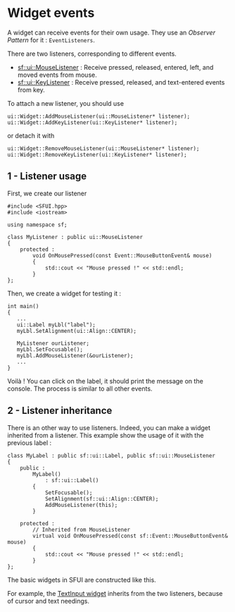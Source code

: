 # Widget events #

A widget can receive events for their own usage. They use an _Observer Pattern_ for it : `EventListeners`.

There are two listeners, corresponding to different events.
  * [sf::ui::MouseListener](http://lokk.u7n.org/sfui/doc/html/classsf_1_1ui_1_1MouseListener.html) : Receive pressed, released, entered, left, and moved events from mouse.
  * [sf::ui::KeyListener](http://lokk.u7n.org/sfui/doc/html/classsf_1_1ui_1_1KeyListener.html) : Receive pressed, released, and text-entered events from key.

To attach a new listener, you should use
```
ui::Widget::AddMouseListener(ui::MouseListener* listener);
ui::Widget::AddKeyListener(ui::KeyListener* listener);
```

or detach it with
```
ui::Widget::RemoveMouseListener(ui::MouseListener* listener);
ui::Widget::RemoveKeyListener(ui::KeyListener* listener);
```

## 1 - Listener usage ##

First, we create our listener

```
#include <SFUI.hpp>
#include <iostream>

using namespace sf;

class MyListener : public ui::MouseListener
{
    protected :
        void OnMousePressed(const Event::MouseButtonEvent& mouse)
        {
            std::cout << "Mouse pressed !" << std::endl;
        }
};
```

Then, we create a widget for testing it :
```
int main()
{
   ...
   ui::Label myLbl("label");
   myLbl.SetAlignment(ui::Align::CENTER);

   MyListener ourListener;
   myLbl.SetFocusable();
   myLbl.AddMouseListener(&ourListener);
   ...
}
```

Voilà !
You can click on the label, it should print the message on the console.
The process is similar to all other events.

## 2 - Listener inheritance ##

There is an other way to use listeners. Indeed, you can make a widget inherited from a listener.
This example show the usage of it with the previous label :

```
class MyLabel : public sf::ui::Label, public sf::ui::MouseListener
{
    public :
        MyLabel()
            : sf::ui::Label()
        {
            SetFocusable();
            SetAlignment(sf::ui::Align::CENTER);
            AddMouseListener(this);
        }

    protected :
        // Inherited from MouseListener
        virtual void OnMousePressed(const sf::Event::MouseButtonEvent& mouse)
        {
            std::cout << "Mouse pressed !" << std::endl;
        }
};
```

The basic widgets in SFUI are constructed like this.

For example, the [TextInput widget](http://lokk.u7n.org/sfui/doc/html/classsf_1_1ui_1_1TextInput.html) inherits from the two listeners, because of cursor and text needings.
